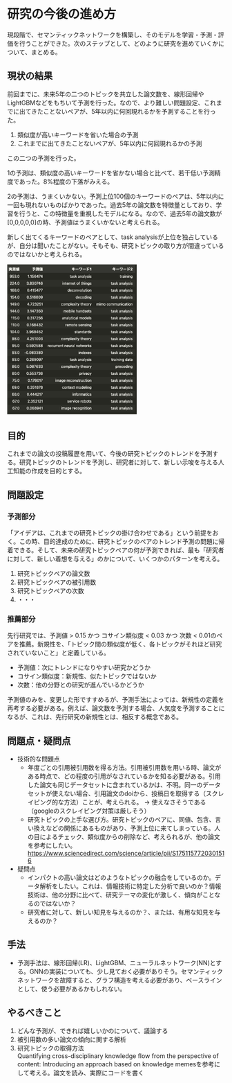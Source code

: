 # 研究の今後の進め方

現段階で、セマンティックネットワークを構築し、そのモデルを学習・予測・評価を行うことができた。次のステップとして、どのように研究を進めていくかについて、まとめる。

## 現状の結果

前回までに、未来5年の二つのトピックを共立した論文数を、線形回帰やLightGBMなどをもちいて予測を行った。なので、より難しい問題設定、これまでに出てきたことないペアが、5年以内に何回現れるかを予測することを行った。

1. 類似度が高いキーワードを省いた場合の予測
1. これまでに出てきたことないペアが、5年以内に何回現れるかの予測

この二つの予測を行った。

1の予測は、類似度の高いキーワードを省かない場合と比べて、若干低い予測精度であった。8%程度の下落がみえる。

2の予測は、うまくいかない。予測上位100個のキーワードのペアは、5年以内に一回も現れないものばかりであった。過去5年の論文数を特徴量としており、学習を行うと、この特徴量を重視したモデルになる。なので、過去5年の論文数が[0,0,0,0,0]の時、予測値はうまくいかないと考えられる。

新しく出てくるキーワードのペアとして、task analysisが上位を独占しているが、自分は聞いたことがない。そもそも、研究トピックの取り方が間違っているのではないかと考えられる。

<img src="../../pic/predict.png"  title="予測結果" width=300>

## 目的

これまでの論文の投稿履歴を用いて、今後の研究トピックのトレンドを予測する。研究トピックのトレンドを予測し、研究者に対して、新しい示唆を与える人工知能の作成を目的とする。

## 問題設定

### 予測部分

「アイデアは、これまでの研究トピックの掛け合わせである」という前提をおく。この時、目的達成のために、研究トピックのペアのトレンド予測の問題に帰着できる。そして、未来の研究トピックペアの何が予測できれば、最も「研究者に対して、新しい着想を与える」のかについて、いくつかのパターンを考える。

1. 研究トピックペアの論文数
2. 研究トピックペアの被引用数
3. 研究トピックペアの次数
4. ・・・

### 推薦部分

先行研究では、予測値 > 0.15 かつ コサイン類似度 < 0.03 かつ 次数 < 0.01のペアを推薦。新規性を、「トピック間の類似度が低く、各トピックがそれほど研究されていないこと」と定義している。

- 予測値：次にトレンドになりやすい研究かどうか
- コサイン類似度：新規性、似たトピックではないか
- 次数：他の分野との研究が進んでいるかどうか

予測値のみを、変更した形ですすめるが、予測手法によっては、新規性の定義を再考する必要がある。例えば、論文数を予測する場合、人気度を予測することになるが、これは、先行研究の新規性とは、相反する概念である。

## 問題点・疑問点

- 技術的な問題点
  - 年度ごとの引用被引用数を得る方法。引用被引用数を用いる時、論文がある時点で、どの程度の引用がなされているかを知る必要がある。引用した論文も同じデータセットに含まれているかは、不明。同一のデータセットが使えない場合、引用論文のdoiから、投稿日を取得する（スクレイピング的な方法）ことが、考えられる。 -> 使えなさそうである（googleのスクレイピング対策は厳しそう）
  - 研究トピックの上手な選び方。研究トピックのペアに、同値、包含、言い換えなどの関係にあるものがあり、予測上位に来てしまっている。人の目によるチェック、類似度からの削除など、考えられるが、他の論文を参考にしたい。
  <https://www.sciencedirect.com/science/article/pii/S1751157720301516>
- 疑問点
  - インパクトの高い論文はどのようなトピックの融合をしているのか。データ解析をしたい。これは、情報技術に特定した分析で良いのか？情報技術は、他の分野に比べて、研究テーマの変化が激しく、傾向がことなるのではないか？
  - 研究者に対して、新しい知見を与えるのか？、または、有用な知見を与えるのか？

## 手法

- 予測手法は、線形回帰(LR)、LightGBM、ニューラルネットワーク(NN)とする。GNNの実装についても、少し見ておく必要がありそう。セマンティックネットワークを故障すると、グラフ構造を考える必要があり、ベースラインとして、使う必要があるかもしれない。

## やるべきこと

1. どんな予測が、できれば嬉しいかのについて、議論する
1. 被引用数の多い論文の傾向に関する解析
1. 研究トピックの取得方法  
Quantifying cross-disciplinary knowledge flow from the perspective of content: Introducing an approach based on knowledge memesを参考にして考える。論文を読み、実際にコードを書く
